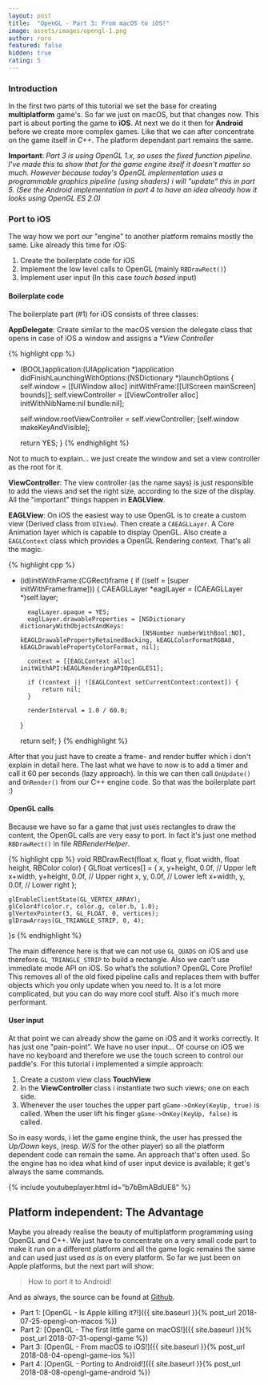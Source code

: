 ```yaml
---
layout: post
title:  "OpenGL - Part 3: From macOS to iOS!"
image: assets/images/opengl-1.png
author: roro
featured: false
hidden: true
rating: 5
---
```


### Introduction
In the first two parts of this tutorial we set the base for creating **multiplatform** game's.
So far we just on macOS, but that changes now. This part is about porting the game to **iOS**.
At next we do it then for **Android** before we create more complex games.
Like that we can after concentrate on the game itself in *C++*. The platform dependant part remains
the same.

**Important**: *Part 3 is using OpenGL 1.x, so uses the fixed function pipeline. I've made this to show that for the game engine itself it doesn't matter
so much. However because today's OpenGL implementation uses a programmable graphics pipeline (using shaders) i will "update" this in part 5. (See the Android implementation in part 4 to have an idea already how it looks using OpenGL ES 2.0)*

### Port to iOS
The way how we port our "engine" to another platform remains mostly the same.
Like already this time for iOS:

1. Create the boilerplate code for iOS
2. Implement the low level calls to OpenGL (mainly `RBDrawRect()`)
3. Implement user input (In this case *touch based* input)


#### Boilerplate code
The boilerplate part (#1) for iOS consists of three classes:

**AppDelegate**: Create similar to the macOS version the delegate class that opens in case of iOS a window
and assigns a **View Controller*

{% highlight cpp %}
- (BOOL)application:(UIApplication *)application didFinishLaunchingWithOptions:(NSDictionary *)launchOptions {
    self.window = [[UIWindow alloc] initWithFrame:[[UIScreen mainScreen] bounds]];
    self.viewController = [[ViewController alloc] initWithNibName:nil bundle:nil];

    self.window.rootViewController = self.viewController;
    [self.window makeKeyAndVisible];

    return YES;
}
{% endhighlight %}

Not to much to explain... we just create the window and set a view controller as the root for it.

**ViewController**: The view controller (as the name says) is just responsible to add the views and
set the right size, according to the size of the display. All the "important" things happen in **EAGLView**.


**EAGLView**:
On iOS the easiest way to use OpenGL is to create a custom view (Derived class from `UIView`). Then create
a `CAEAGLLayer`. A Core Animation layer which is capable to display OpenGL. Also create a `EAGLContext` class
which provides a OpenGL Rendering context. That's all the magic.

{% highlight cpp %}
- (id)initWithFrame:(CGRect)frame {
    if ((self = [super initWithFrame:frame])) {
        CAEAGLLayer *eaglLayer = (CAEAGLLayer *)self.layer;

        eaglLayer.opaque = YES;
        eaglLayer.drawableProperties = [NSDictionary dictionaryWithObjectsAndKeys:
                                        [NSNumber numberWithBool:NO], kEAGLDrawablePropertyRetainedBacking, kEAGLColorFormatRGBA8, kEAGLDrawablePropertyColorFormat, nil];

        context = [[EAGLContext alloc] initWithAPI:kEAGLRenderingAPIOpenGLES1];

        if (!context || ![EAGLContext setCurrentContext:context]) {
            return nil;
        }

        renderInterval = 1.0 / 60.0;
    }

    return self;
}
{% endhighlight %}

After that you just have to create a frame- and render buffer which i don't explain in detail here.
The last what we have to now is to add a timer and call it 60 per seconds (lazy approach).
In this we can then call `OnUpdate()` and `OnRender()` from our C++ engine code. So that was the boilerplate part :)


#### OpenGL calls
Because we have so far a game that just uses rectangles to draw the content, the OpenGL calls are very easy to port.
In fact it's just one method `RBDrawRect()` in file *RBRenderHelper*.

{% highlight cpp %}
void RBDrawRect(float x, float y, float width, float height, RBColor color) {
    GLfloat vertices[] = {
        x,       y+height, 0.0f, // Upper left
        x+width, y+height, 0.0f, // Upper right
        x,       y,        0.0f, // Lower left
        x+width, y,        0.0f, // Lower right
    };

    glEnableClientState(GL_VERTEX_ARRAY);
    glColor4f(color.r, color.g, color.b, 1.0);
    glVertexPointer(3, GL_FLOAT, 0, vertices);
    glDrawArrays(GL_TRIANGLE_STRIP, 0, 4);
}s
{% endhighlight %}

The main difference here is that we can not use `GL_QUADS` on iOS and use therefore `GL_TRIANGLE_STRIP` to build a rectangle.
Also we can't use immediate mode API on iOS. So what’s the solution? OpenGL Core Profile! This removes all of the old fixed pipeline calls
and replaces them with buffer objects which you only update when you need to. It is a lot more complicated, but you can do way more cool stuff.
Also it's much more performant.


#### User input
At that point we can already show the game on iOS and it works correctly. It has just one "pain-point". We have no user input...
Of course on iOS we have no keyboard and therefore we use the touch screen to control our paddle's.
For this tutorial i implemented a simple approach:

1. Create a custom view class **TouchView**
2. In the **ViewController** class i instantiate two such views; one on each side.
3. Whenever the user touches the upper part  `gGame->OnKey(KeyUp, true)` is called. When the user lift his finger `gGame->OnKey(KeyUp, false)`
   is called.

So in easy words, i let the game engine think, the user has pressed the *Up/Down* keys, (resp. *W/S* for the other player) so all the platform dependent code can remain the same.
An approach that's often used. So the engine has no idea what kind of user input device is available; it get's always the same commands.

{% include youtubeplayer.html id="b7bBmABdUE8" %}

## Platform independent: The Advantage
Maybe you already realise the beauty of multiplatform programming using OpenGL and C++.
We just have to concentrate on a very small code part to make it run on a different platform and all the game logic remains the
same and can used just used *as is* on every platform.
So far we just been on Apple platforms, but the next part will show:

> How to port it to Android!


And as always, the source can be found at [Github](https://github.com/rogerboesch/OpenGLTutorial).


- Part 1: [OpenGL - Is Apple killing it?!]({{ site.baseurl }}{% post_url 2018-07-25-opengl-on-macos %})
- Part 2: [OpenGL - The first little game on macOS!]({{ site.baseurl }}{% post_url 2018-07-31-opengl-game %})
- Part 3: [OpenGL - From macOS to iOS!]({{ site.baseurl }}{% post_url 2018-08-04-opengl-game-ios %})
- Part 4: [OpenGL - Porting to Android!]({{ site.baseurl }}{% post_url 2018-08-08-opengl-game-android %})
